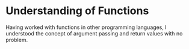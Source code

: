 # Understanding of Functions

Having worked with functions in other programming languages, I understood the
concept of argument passing and return values with no problem.
